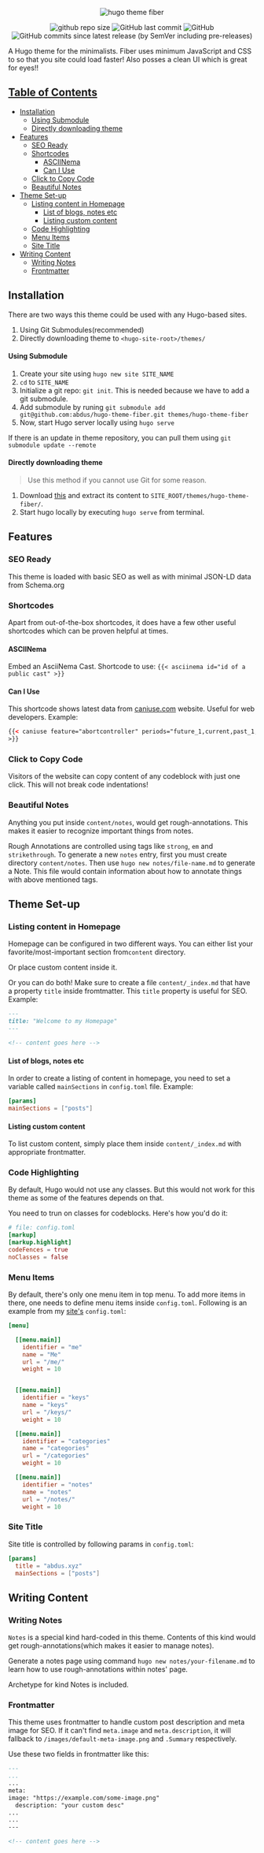 <p  align="center">
<img src="https://i.imgur.com/WXrwYMu.png?cachebuster" alt="hugo theme fiber" />
</p>

<p align="center">
  <img 
    src="https://img.shields.io/github/repo-size/abdus/hugo-theme-fiber"
    alt="github repo size" 
  />
  <img 
    alt="GitHub last commit" 
    src="https://img.shields.io/github/last-commit/abdus/hugo-theme-fiber"
  />
  <img 
    alt="GitHub" 
    src="https://img.shields.io/github/license/abdus/hugo-theme-fiber"
  />
  <img 
    alt="GitHub commits since latest release (by SemVer including pre-releases)" 
    src="https://img.shields.io/github/commits-since/abdus/hugo-theme-fiber/latest?include_prereleases"
  />
</p>

A Hugo theme for the minimalists. Fiber uses minimum JavaScript and CSS to
so that you site could load faster! Also posses a clean UI which is great for
eyes!!

## [Table of Contents](#table-of-contents)

- [Installation](#installation)
  - [Using Submodule](#using-submodule)
  - [Directly downloading theme](#directly-downloading-theme)
- [Features](#features)
  - [SEO Ready](#seo-ready)
  - [Shortcodes](#shortcodes)
    - [ASCIINema](#asciinema)
    - [Can I Use](#can-i-use)
  - [Click to Copy Code](#click-to-copy-code)
  - [Beautiful Notes](#beautiful-notes)
- [Theme Set-up](#theme-set-up)
  - [Listing content in Homepage](#listing-content-in-homepage)
    - [List of blogs, notes etc](#list-of-blogs--notes-etc)
    - [Listing custom content](#listing-custom-content)
  - [Code Highlighting](#code-highlighting)
  - [Menu Items](#menu-items)
  - [Site Title](#site-title)
- [Writing Content](#writing-content)
  - [Writing Notes](#writing-notes)
  - [Frontmatter](#frontmatter)

## Installation

There are two ways this theme could be used with any Hugo-based sites.

1. Using Git Submodules(recommended)
2. Directly downloading theme to `<hugo-site-root>/themes/`

#### Using Submodule

1. Create your site using `hugo new site SITE_NAME`
2. `cd` to `SITE_NAME`
3. Initialize a git repo: `git init`. This is needed because we have to add a git submodule.
4. Add submodule by runing `git submodule add git@github.com:abdus/hugo-theme-fiber.git themes/hugo-theme-fiber`
5. Now, start Hugo server locally using `hugo serve`

If there is an update in theme repository, you can pull them using `git submodule update --remote`

#### Directly downloading theme

> Use this method if you cannot use Git for some reason.

1. Download [this](https://github.com/abdus/hugo-theme-fiber) and extract its
   content to `SITE_ROOT/themes/hugo-theme-fiber/`.
2. Start hugo locally by executing `hugo serve` from terminal.

## Features

### SEO Ready

This theme is loaded with basic SEO as well as with minimal JSON-LD data
from Schema.org

### Shortcodes

Apart from out-of-the-box shortcodes, it does have a few other useful shortcodes
which can be proven helpful at times.

#### ASCIINema

Embed an AsciiNema Cast. Shortcode to use: `{{< asciinema id="id of a public cast" >}}`

#### Can I Use

This shortcode shows latest data from [caniuse.com](https://caniuse.com) website.
Useful for web developers. Example:

```html
{{< caniuse feature="abortcontroller" periods="future_1,current,past_1,past_2"
>}}
```

### Click to Copy Code

Visitors of the website can copy content of any codeblock with just one click.
This will not break code indentations!

### Beautiful Notes

Anything you put inside `content/notes`, would get rough-annotations. This makes
it easier to recognize important things from notes.

Rough Annotations are controlled using tags like `strong`, `em` and `strikethrough`.
To generate a new `notes` entry, first you must create directory `content/notes`.
Then use `hugo new notes/file-name.md` to generate a Note. This file would
contain information about how to annotate things with above mentioned tags.

## Theme Set-up

### Listing content in Homepage

Homepage can be configured in two different ways. You can either list your
favorite/most-important section from`content` directory.

Or place custom content inside it.

Or you can do both! Make sure to create a file `content/_index.md` that have
a property `title` inside fromtmatter. This `title` property is useful for
SEO. Example:

```markdown
---
title: "Welcome to my Homepage"
---

<!-- content goes here -->
```

#### List of blogs, notes etc

In order to create a listing of content in homepage, you need to set a
variable called `mainSections` in `config.toml` file. Example:

```toml
[params]
mainSections = ["posts"]
```

#### Listing custom content

To list custom content, simply place them inside `content/_index.md` with
appropriate frontmatter.

### Code Highlighting

By default, Hugo would not use any classes. But this would not work for this
theme as some of the features depends on that.

You need to trun on classes for codeblocks. Here's how you'd do it:

```toml
# file: config.toml
[markup]
[markup.highlight]
codeFences = true
noClasses = false
```

### Menu Items

By default, there's only one menu item in top menu. To add more items in there,
one needs to define menu items inside `config.toml`. Following is an example
from my [site's](https://abdus.xyz) `config.toml`:

```toml
[menu]

  [[menu.main]]
    identifier = "me"
    name = "Me"
    url = "/me/"
    weight = 10


  [[menu.main]]
    identifier = "keys"
    name = "keys"
    url = "/keys/"
    weight = 10

  [[menu.main]]
    identifier = "categories"
    name = "categories"
    url = "/categories"
    weight = 10

  [[menu.main]]
    identifier = "notes"
    name = "notes"
    url = "/notes/"
    weight = 10
```

### Site Title

Site title is controlled by following params in `config.toml`:

```toml
[params]
  title = "abdus.xyz"
  mainSections = ["posts"]
```

## Writing Content

### Writing Notes

`Notes` is a special kind hard-coded in this theme. Contents of this kind would
get rough-annotations(which makes it easier to manage notes).

Generate a notes page using command `hugo new notes/your-filename.md` to
learn how to use rough-annotations within notes' page.

Archetype for kind Notes is included.

### Frontmatter

This theme uses frontmatter to handle custom post description and meta image
for SEO. If it can't find `meta.image` and `meta.description`, it will fallback
to `/images/default-meta-image.png` and `.Summary` respectively.

Use these two fields in frontmatter like this:

```markdown
---
...
...
meta:
image: "https://example.com/some-image.png"
  description: "your custom desc"
...
...
---

<!-- content goes here -->
```
